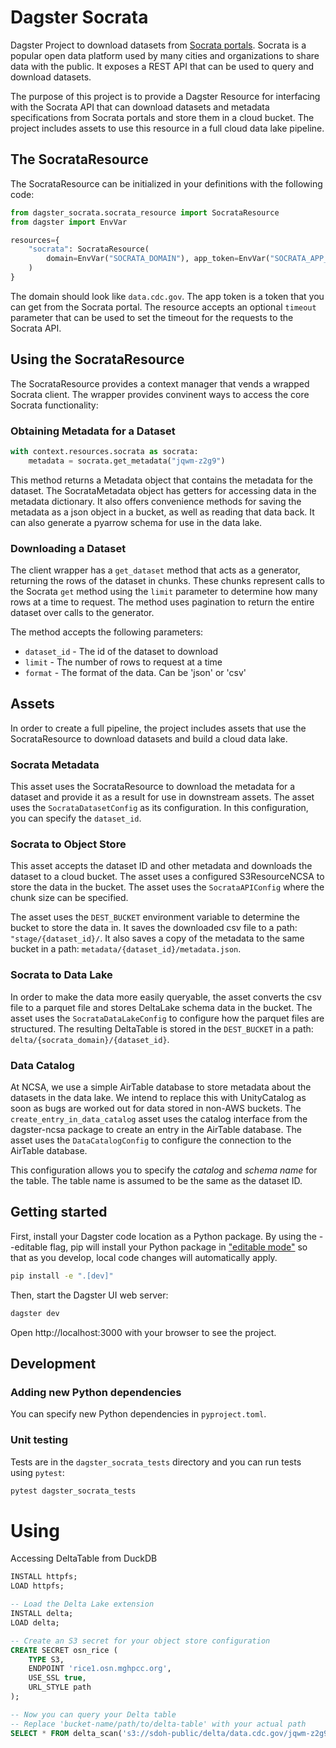 # Dagster Socrata

Dagster Project to download datasets from [Socrata portals](https://dev.socrata.com/). Socrata is a popular open data 
platform used by many cities and organizations to share data with the public. It exposes a REST API that can be used to
query and download datasets.

The purpose of this project is to provide a Dagster Resource for interfacing with the Socrata API that can download 
datasets and metadata specifications from Socrata portals and store them in a cloud bucket. The project includes assets
to use this resource in a full cloud data lake pipeline.

## The SocrataResource
The SocrataResource can be initialized in your definitions with the following code:

```python
from dagster_socrata.socrata_resource import SocrataResource
from dagster import EnvVar

resources={
    "socrata": SocrataResource(
        domain=EnvVar("SOCRATA_DOMAIN"), app_token=EnvVar("SOCRATA_APP_TOKEN")
    )
}
```

The domain should look like `data.cdc.gov`. The app token is a token that you can get from the Socrata portal. The
resource accepts an optional `timeout` parameter that can be used to set the timeout for the requests to the 
Socrata API.

## Using the SocrataResource
The SocrataResource provides a context manager that vends a wrapped Socrata client. The wrapper provides convinent
ways to access the core Socrata functionality:

### Obtaining Metadata for a Dataset
```python
with context.resources.socrata as socrata:
    metadata = socrata.get_metadata("jqwm-z2g9")
```

This method returns a Metadata object that contains the metadata for the dataset. The SocrataMetadata object has 
getters for accessing data in the metadata dictionary. It also offers convenience methods for saving the 
metadata as a json object in a bucket, as well as reading that data back. It can also generate a pyarrow schema
for use in the data lake.

### Downloading a Dataset
The client wrapper has a `get_dataset` method that acts as a generator, returning the rows of the dataset in 
chunks. These chunks represent calls to the Socrata `get` method using the `limit` parameter to determine
how many rows at a time to request. The method uses pagination to return the entire dataset over calls to the
generator.

The method accepts the following parameters:
- `dataset_id` - The id of the dataset to download
- `limit` - The number of rows to request at a time
- `format` - The format of the data. Can be 'json' or 'csv'

## Assets
In order to create a full pipeline, the project includes assets that use the SocrataResource to download datasets
and build a cloud data lake.

### Socrata Metadata
This asset uses the SocrataResource to download the metadata for a dataset and provide it as a result for use 
in downstream assets. The asset uses the `SocrataDatasetConfig` as its configuration. In this configuration, you
can specify the `dataset_id`.

### Socrata to Object Store
This asset accepts the dataset ID and other metadata and downloads the dataset to a cloud bucket. The asset uses
a configured S3ResourceNCSA to store the data in the bucket. The asset uses the `SocrataAPIConfig` where the 
chunk size can be specified.

The asset uses the `DEST_BUCKET` environment variable to determine the bucket to store the data in. It saves
the downloaded csv file to a path: `"stage/{dataset_id}/`. It also saves a copy of the metadata to the same
bucket in a path: `metadata/{dataset_id}/metadata.json`.

### Socrata to Data Lake
In order to make the data more easily queryable, the asset converts the csv file to a parquet file and stores
DeltaLake schema data in the bucket. The asset uses the `SocrataDataLakeConfig` to configure how the parquet 
files are structured. The resulting DeltaTable is stored in the `DEST_BUCKET` in a 
path: `delta/{socrata_domain}/{dataset_id}`.

### Data Catalog
At NCSA, we use a simple AirTable database to store metadata about the datasets in the data lake. We intend to replace
this with UnityCatalog as soon as bugs are worked out for data stored in non-AWS buckets. The 
`create_entry_in_data_catalog` asset uses the catalog interface from the dagster-ncsa package to create an entry in the
AirTable database. The asset uses the `DataCatalogConfig` to configure the connection to the AirTable database.

This configuration allows you to specify the _catalog_ and _schema name_ for the table. The table name is assumed
to be the same as the dataset ID.

## Getting started
First, install your Dagster code location as a Python package. By using the --editable flag, pip will install your Python package in ["editable mode"](https://pip.pypa.io/en/latest/topics/local-project-installs/#editable-installs) so that as you develop, local code changes will automatically apply.

```bash
pip install -e ".[dev]"
```

Then, start the Dagster UI web server:

```bash
dagster dev
```

Open http://localhost:3000 with your browser to see the project.


## Development

### Adding new Python dependencies

You can specify new Python dependencies in `pyproject.toml`.

### Unit testing

Tests are in the `dagster_socrata_tests` directory and you can run tests using `pytest`:

```bash
pytest dagster_socrata_tests
```

# Using
Accessing DeltaTable from DuckDB

```sql
INSTALL httpfs;
LOAD httpfs;

-- Load the Delta Lake extension
INSTALL delta;
LOAD delta;

-- Create an S3 secret for your object store configuration
CREATE SECRET osn_rice (
    TYPE S3,
    ENDPOINT 'rice1.osn.mghpcc.org',
    USE_SSL true,
    URL_STYLE path
);

-- Now you can query your Delta table
-- Replace 'bucket-name/path/to/delta-table' with your actual path
SELECT * FROM delta_scan('s3://sdoh-public/delta/data.cdc.gov/jqwm-z2g9');

```
